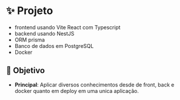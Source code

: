 # ✨ Projeto

- frontend usando Vite React com Typescript
- backend usando NestJS
- ORM prisma
- Banco de dados em PostgreSQL
- Docker

## 🎉 Objetivo

- <strong>Principal</strong>: Aplicar diversos conhecimentos desde de front, back e docker quanto em deploy em uma unica aplicação.
